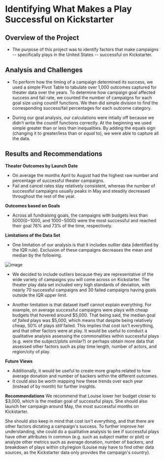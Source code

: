 # Identifying What Makes a Play Successful on Kickstarter

## Overview of the Project
- The purpose of this project was to identify factors that make campaigns --  specifically plays in the United States -- successful on Kickstarter.  

## Analysis and Challenges
- To perform how the timing of a campaign determined its success, we used a simple Pivot Table to tabulate over 1,000 outcomes captured for theater data over the years. To determine how campaign goal affected success and fail rate, we counted the number of campaigns for each goal size using countif functions. We then did simple division to find the corresponding success/fail percentages for each outcome category.  

- During our goal analysis, our calculations were intially off because we didn’t write the countif functions correctly. At the beginning we used simple greater than or less than inequalities. By adding the equals sign (changing it to greater/less than or _equal_ to), we were able to capture all the data. 

## Results and Recommendations 
**Theater Outcomes by Launch Date**
- On average the months April to August had the highest raw number and percentage of successful theater campaigns.
- Fail and cancel rates stay relatively consistent, whereas the number of successful campaigns usually peaks in May and steadily decreased throughout the rest of the year. 

**Outcomes based on Goals**
- Across all fundraising goals, the campaigns with budgets less than $5000 (0-$1000, and $1000-$5000) were the most successful and reached their goal 76% and 73% of the time, respectively. 

**Limitations of the Data Set** 

- One limitation of our analysis is that it includes outlier data (identified by the IQR rule). Exclusion of these campaigns decreases the mean and median by the following. 

![image](https://user-images.githubusercontent.com/10199828/123544039-672ea400-d71f-11eb-8ef8-1b099065f33e.png)
- We decided to include outliers because they are representative of the wide variety of campaigns you will come across on Kickstarter. The theater play data set included very high standards of deviation, with nearly 70 successful campaigns and 30 failed campaigns having goals outside the IQR upper limit.

- Another limitation is that dataset itself cannot explain everything. For example, on average successful campaigns were plays with cheap budgets that hovered around $5,000. That being said, the median goal of *failed* plays was $5,000, which means that despite being relatively cheap, 50% of plays *still* failed. This implies that cost isn't everything, and that other factors were at play. It would be useful to conduct a qualitative analysis assessing the commonalities within successful plays (e.g. were the subject/plots similar?) or perhaps obtain more data that assessed other factors such as play time length, number of actors, and region/city of play. 


**Future Views**
- Additionally, it would be useful to create more graphs related to how average donation and number of backers within the different outcomes. 
- It could also be worth mapping how these trends over each year (instead of by month) for further insights. 

**Recommendations**
We recommend that Louise lower her budget closer to $3,000, which is the median goal of successful plays. She should also launch her campaign around May, the most successful months on Kickstarter. 

She should also keep in mind that cost isn't everything, and that there are other factors dictating a campaign's success. To further improve her understanding, she could do a qualitative analysis to see if successful plays have other attributes in common (e.g. such as subject matter or plot) or analyze other metrics such as average donation, number of backers, and breakdown of plays within city/region (Louise may have to find other data sources, as the Kickstarter data only provides the campaign's country). 
